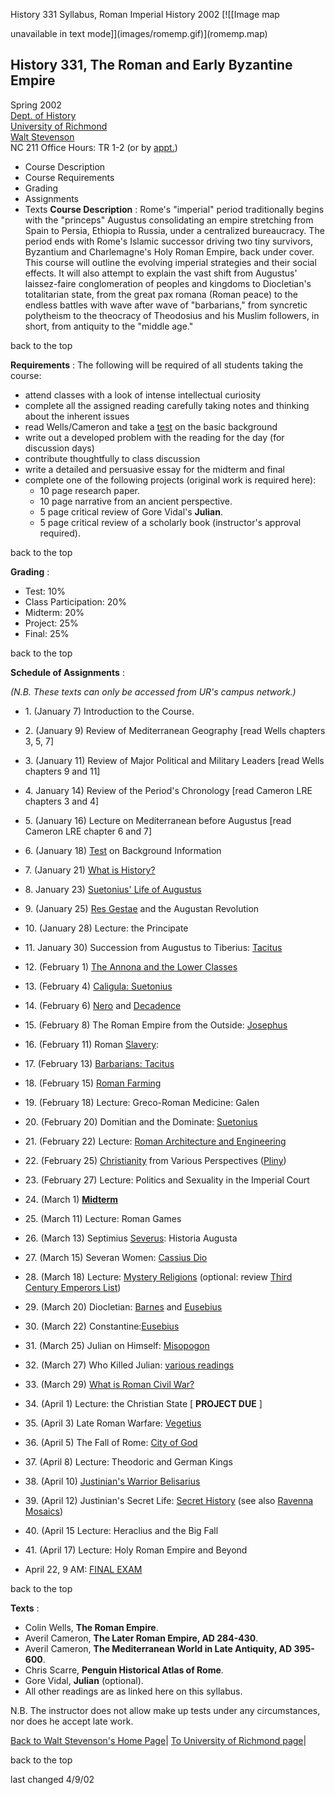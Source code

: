 History 331 Syllabus, Roman Imperial History 2002 [![\[Image map

unavailable in text mode\]](images/romemp.gif)](romemp.map)

## History 331, The Roman and Early Byzantine Empire

Spring 2002  
[Dept. of History](http://www.richmond.edu/~history/)  
[University of Richmond](http://www.richmond.edu/)  
[Walt Stevenson](http://www.richmond.edu/~wstevens/)  
NC 211 Office Hours: TR 1-2 (or by [appt.](mailto:wstevens@richmond.edu))  

  * Course Description
  * Course Requirements
  * Grading
  * Assignments
  * Texts 
**Course Description** : Rome's "imperial" period traditionally begins with
the "princeps" Augustus consolidating an empire stretching from Spain to
Persia, Ethiopia to Russia, under a centralized bureaucracy. The period ends
with Rome's Islamic successor driving two tiny survivors, Byzantium and
Charlemagne's Holy Roman Empire, back under cover. This course will outline
the evolving imperial strategies and their social effects. It will also
attempt to explain the vast shift from Augustus' laissez-faire conglomeration
of peoples and kingdoms to Diocletian's totalitarian state, from the great pax
romana (Roman peace) to the endless battles with wave after wave of
"barbarians," from syncretic polytheism to the theocracy of Theodosius and his
Muslim followers, in short, from antiquity to the "middle age."

back to the top

**Requirements** : The following will be required of all students taking the
course:

  * attend classes with a look of intense intellectual curiosity 
  * complete all the assigned reading carefully taking notes and thinking about the inherent issues 
  * read Wells/Cameron and take a [test](his331testfacts_02.html) on the basic background 
  * write out a developed problem with the reading for the day (for discussion days) 
  * contribute thoughtfully to class discussion 
  * write a detailed and persuasive essay for the midterm and final 
  * complete one of the following projects (original work is required here): 
    * 10 page research paper. 
    * 10 page narrative from an ancient perspective. 
    * 5 page critical review of Gore Vidal's **Julian**. 
    * 5 page critical review of a scholarly book (instructor's approval required).  

back to the top

**Grading** :

  * Test: 10% 
  * Class Participation: 20% 
  * Midterm: 20% 
  * Project: 25% 
  * Final: 25% 

back to the top

**Schedule of Assignments** :

_(N.B. These texts can only be accessed from UR's campus network.)_

  * 1\. (January 7) Introduction to the Course.  

  * 2\. (January 9) Review of Mediterranean Geography [read Wells chapters 3, 5, 7]  

  * 3\. (January 11) Review of Major Political and Military Leaders [read Wells chapters 9 and 11]  

  * 4\. January 14) Review of the Period's Chronology [read Cameron LRE chapters 3 and 4]   

  * 5\. (January 16) Lecture on Mediterranean before Augustus [read Cameron LRE chapter 6 and 7]  

  * 6\. (January 18) [Test](his331testfacts_02.html) on Background Information   

  * 7\. (January 21) [What is History?](history331texts/carr.html)   

  * 8\. January 23) [Suetonius' Life of Augustus](history331texts/suetaug.html)  

  * 9\. (January 25) [Res Gestae](history331texts/resgestae.html) and the Augustan Revolution  

  * 10\. (January 28) Lecture: the Principate  

  * 11\. January 30) Succession from Augustus to Tiberius: [Tacitus](history331texts/augtotib.html)  

  * 12\. (February 1) [The Annona and the Lower Classes](history331texts/annona.html)  

  * 13\. (February 4) [Caligula: Suetonius](history331texts/caligula.html)  

  * 14\. (February 6) [Nero](history331texts/tacitus3.html) and [ Decadence ](history331texts/satyricon.html)  

  * 15\. (February 8) The Roman Empire from the Outside: [Josephus](history331texts/josephus.html)  

  * 16\. (February 11) Roman [Slavery](history331texts/slavery.html):  

  * 17\. (February 13) [Barbarians: Tacitus](history331texts/barbarians.html)  

  * 18\. (February 15) [Roman Farming](history331texts/farming.html)   

  * 19\. (February 18) Lecture: Greco-Roman Medicine: Galen  

  * 20\. (February 20) Domitian and the Dominate: [Suetonius](history331texts/dom.html)  

  * 21\. (February 22) Lecture: [Roman Architecture and Engineering](history331texts/enginlect.html)
  * 22\. (February 25) [Christianity](history331texts/christian.html) from Various Perspectives ([Pliny](history331texts/pliny.html))  

  * 23\. (February 27) Lecture: Politics and Sexuality in the Imperial Court 
  * 24\. (March 1) **[Midterm](history331texts/midterm.html)**  

  * 25\. (March 11) Lecture: Roman Games 
  * 26\. (March 13) Septimius [Severus](history331texts/severus.html): Historia Augusta 
  * 27\. (March 15) Severan Women: [Cassius Dio](history331texts/s_women.html)
  * 28\. (March 18) Lecture: [Mystery Religions](history331texts/mysteryreligions.html) (optional: review [Third Century Emperors List](history331texts/3centemps.html)) 
  * 29\. (March 20) Diocletian: [Barnes](history331texts/barnes.html) and [Eusebius](history331texts/eusebius.html)
  * 30\. (March 22) Constantine:[Eusebius](history331texts/euseb.html)
  * 31\. (March 25) Julian on Himself: [Misopogon](history331texts/julian.html)
  * 32\. (March 27) Who Killed Julian: [various readings](history331texts/whodoni.html)
  * 33\. (March 29) [What is Roman Civil War?](history331texts/civilwar.html)
  * 34\. (April 1) Lecture: the Christian State [ **PROJECT DUE** ] 
  * 35\. (April 3) Late Roman Warfare: [Vegetius](history331texts/Vegetius.html)
  * 36\. (April 5) The Fall of Rome: [City of God](history331texts/cgod.html)
  * 37\. (April 8) Lecture: Theodoric and German Kings 
  * 38\. (April 10) [Justinian's Warrior Belisarius](history331texts/procop1.html)
  * 39\. (April 12) Justinian's Secret Life: [Secret History](history331texts/procopius.html) (see also [Ravenna Mosaics](history331texts/justinian_mosaics/sanvitale.html)) 
  * 40\. (April 15 Lecture: Heraclius and the Big Fall 
  * 41\. (April 17) Lecture: Holy Roman Empire and Beyond

  * April 22, 9 AM: [FINAL EXAM](history331texts/finalquestions02.html) 

back to the top

**Texts** :

  * Colin Wells, **The Roman Empire**. 
  * Averil Cameron, **The Later Roman Empire, AD 284-430**. 
  * Averil Cameron, **The Mediterranean World in Late Antiquity, AD 395-600**. 
  * Chris Scarre, **Penguin Historical Atlas of Rome**. 
  * Gore Vidal, **Julian** (optional). 
  * All other readings are as linked here on this syllabus. 

N.B. The instructor does not allow make up tests under any circumstances, nor
does he accept late work.

[Back to Walt Stevenson's Home Page](http://www.richmond.edu/~wstevens/)| [To
University of Richmond page](http://www.richmond.edu/)|

back to the top

last changed 4/9/02

